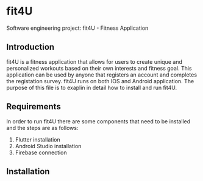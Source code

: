 # fit4U
Software engineering project: fit4U - Fitness Application

## Introduction

fit4U is a fitness application that allows for users to create unique and personalized workouts based on their own interests and fitness goal. This application can be used by anyone that registers an account and completes the registation survey. fit4U runs on both IOS and Android application. The purpose of this file is to exaplin in detail how to install and run fit4U. 

## Requirements

In order to run fit4U there are some components that need to be installed and the steps are as follows:

1. Flutter installation
2. Android Studio installation
3. Firebase connection

## Installation
